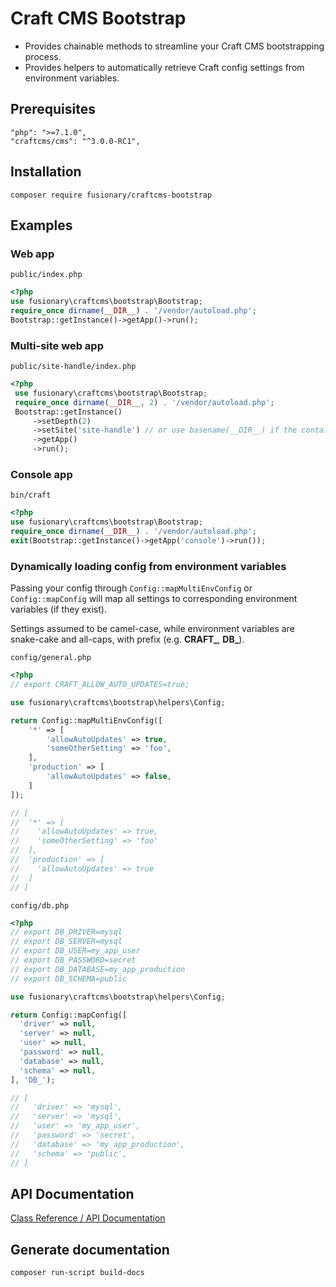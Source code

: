 # Craft CMS Bootstrap

- Provides chainable methods to streamline your Craft CMS bootstrapping process.
- Provides helpers to automatically retrieve Craft config settings from environment variables.

## Prerequisites

```
"php": ">=7.1.0",
"craftcms/cms": "^3.0.0-RC1",
```

## Installation

```
composer require fusionary/craftcms-bootstrap
```

## Examples

### Web app

`public/index.php`
```php
<?php
use fusionary\craftcms\bootstrap\Bootstrap;
require_once dirname(__DIR__) . '/vendor/autoload.php';
Bootstrap::getInstance()->getApp()->run();
```

### Multi-site web app

`public/site-handle/index.php`
```php
<?php
 use fusionary\craftcms\bootstrap\Bootstrap;
 require_once dirname(__DIR__, 2) . '/vendor/autoload.php';
 Bootstrap::getInstance()
     ->setDepth(2)
     ->setSite('site-handle') // or use basename(__DIR__) if the containing folder matches the site handle
     ->getApp()
     ->run();
```

### Console app

`bin/craft`
```php
<?php
use fusionary\craftcms\bootstrap\Bootstrap;
require_once dirname(__DIR__) . '/vendor/autoload.php';
exit(Bootstrap::getInstance()->getApp('console')->run());
```

### Dynamically loading config from environment variables

Passing your config through `Config::mapMultiEnvConfig` or `Config::mapConfig`
will map all settings to corresponding environment variables (if they exist).

Settings assumed to be camel-case, while environment variables are snake-cake
and all-caps, with prefix (e.g. **CRAFT_**, **DB_**).

`config/general.php`
```php
<?php
// export CRAFT_ALLOW_AUTO_UPDATES=true;

use fusionary\craftcms\bootstrap\helpers\Config;

return Config::mapMultiEnvConfig([
    '*' => [
        'allowAutoUpdates' => true,
        'someOtherSetting' => 'foo',
    ],
    'production' => [
        'allowAutoUpdates' => false,
    ]
]);

// [
//  '*' => [
//    'allowAutoUpdates' => true,
//    'someOtherSetting' => 'foo'
//  ],
//  'production' => [
//    'allowAutoUpdates' => true
//  ]
// ]
```

`config/db.php`
```php
<?php
// export DB_DRIVER=mysql
// export DB_SERVER=mysql
// export DB_USER=my_app_user
// export DB_PASSWORD=secret
// export DB_DATABASE=my_app_production
// export DB_SCHEMA=public

use fusionary\craftcms\bootstrap\helpers\Config;

return Config::mapConfig([
  'driver' => null,
  'server' => null,
  'user' => null,
  'password' => null,
  'database' => null,
  'schema' => null,
], 'DB_');

// [
//   'driver' => 'mysql',
//   'server' => 'mysql',
//   'user' => 'my_app_user',
//   'password' => 'secret',
//   'database' => 'my_app_production',
//   'schema' => 'public',
// ]
```

## API Documentation
[Class Reference / API Documentation](http://htmlpreview.github.io/?https://github.com/timkelty/craftcms-bootstrap/blob/master/docs/api/fusionary-craftcms-bootstrap-bootstrap.html)

## Generate documentation

```
composer run-script build-docs
```
